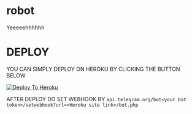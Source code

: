 # robot
Yeeeeehhhhhh


# DEPLOY
YOU CAN SIMPLY DEPLOY ON HEROKU BY CLICKING THE BUTTON BELOW

[![Deploy To Heroku](https://www.herokucdn.com/deploy/button.svg)](https://heroku.com/deploy?template=https://github.com/iaranian-pelikan/robot/tree/main)

AFTER DEPLOY DO SET WEBHOOK BY ``api.telegram.org/bot<your bot token>/setwebhook?url=<Heroku site link>/bot.php``

